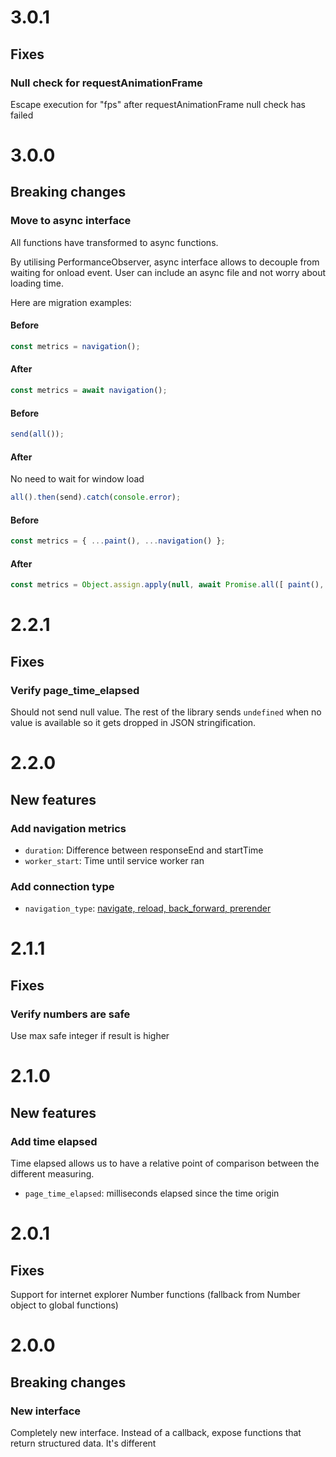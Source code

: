 # 3.0.1

## Fixes

### Null check for requestAnimationFrame
Escape execution for "fps" after requestAnimationFrame null check has failed

# 3.0.0

## Breaking changes

### Move to async interface
All functions have transformed to async functions.

By utilising PerformanceObserver, async interface allows to decouple from waiting for onload event. User can include an async file and not worry about loading time.

Here are migration examples:

#### Before
```js
const metrics = navigation();
```

#### After
```js
const metrics = await navigation();
```

#### Before
```js
send(all());
```

#### After
No need to wait for window load
```js
all().then(send).catch(console.error);
```

#### Before
```js
const metrics = { ...paint(), ...navigation() };
```

#### After
```js
const metrics = Object.assign.apply(null, await Promise.all([ paint(), navigation() ]));
```

# 2.2.1

## Fixes

### Verify page_time_elapsed
Should not send null value. The rest of the library sends `undefined` when no value is available so it gets dropped in JSON stringification.

# 2.2.0

## New features

### Add navigation metrics
- `duration`: Difference between responseEnd and startTime
- `worker_start`: Time until service worker ran

### Add connection type
- `navigation_type`: [navigate, reload, back_forward, prerender](https://w3c.github.io/navigation-timing/#dom-performancenavigationtiming-type)

# 2.1.1

## Fixes

### Verify numbers are safe
Use max safe integer if result is higher

# 2.1.0

## New features

### Add time elapsed
Time elapsed allows us to have a relative point of comparison between the different measuring.

- `page_time_elapsed`: milliseconds elapsed since the time origin

# 2.0.1

## Fixes
Support for internet explorer Number functions (fallback from Number object to global functions)

# 2.0.0

## Breaking changes

### New interface
Completely new interface. Instead of a callback, expose functions that return structured data. It's different
